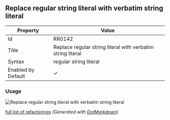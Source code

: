 ## Replace regular string literal with verbatim string literal

| Property           | Value                                                       |
| ------------------ | ----------------------------------------------------------- |
| Id                 | RR0142                                                      |
| Title              | Replace regular string literal with verbatim string literal |
| Syntax             | regular string literal                                      |
| Enabled by Default | &#x2713;                                                    |

### Usage

![Replace regular string literal with verbatim string literal](../../images/refactorings/ReplaceRegularStringLiteralWithVerbatimStringLiteral.png)

[full list of refactorings](Refactorings.md)
*\(Generated with [DotMarkdown](http://github.com/JosefPihrt/DotMarkdown)\)*